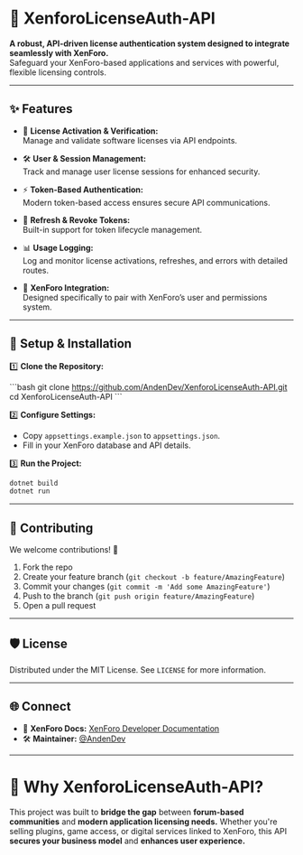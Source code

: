 # 🚀 XenforoLicenseAuth-API

**A robust, API-driven license authentication system designed to integrate seamlessly with XenForo.**  
Safeguard your XenForo-based applications and services with powerful, flexible licensing controls.

---

## ✨ Features

- 🔐 **License Activation & Verification:**  
  Manage and validate software licenses via API endpoints.

- 🛠 **User & Session Management:**  
  Track and manage user license sessions for enhanced security.

- ⚡ **Token-Based Authentication:**  
  Modern token-based access ensures secure API communications.

- 🔄 **Refresh & Revoke Tokens:**  
  Built-in support for token lifecycle management.

- 📊 **Usage Logging:**  
  Log and monitor license activations, refreshes, and errors with detailed routes.

- 🚀 **XenForo Integration:**  
  Designed specifically to pair with XenForo’s user and permissions system.

---


## 🔧 Setup & Installation

1️⃣ **Clone the Repository:**

\```bash
git clone https://github.com/AndenDev/XenforoLicenseAuth-API.git
cd XenforoLicenseAuth-API
\```

2️⃣ **Configure Settings:**

- Copy `appsettings.example.json` to `appsettings.json`.
- Fill in your XenForo database and API details.

3️⃣ **Run the Project:**

```bash
dotnet build
dotnet run
```

---

## 🤝 Contributing

We welcome contributions! 🚀

1. Fork the repo
2. Create your feature branch (`git checkout -b feature/AmazingFeature`)
3. Commit your changes (`git commit -m 'Add some AmazingFeature'`)
4. Push to the branch (`git push origin feature/AmazingFeature`)
5. Open a pull request

---

## 🛡️ License

Distributed under the MIT License. See `LICENSE` for more information.

---

## 🌐 Connect

- 🔗 **XenForo Docs:** [XenForo Developer Documentation](https://xenforo.com/community/pages/developer/)
- 🛠️ **Maintainer:** [@AndenDev](https://github.com/AndenDev)

---

# 🚀 Why XenforoLicenseAuth-API?

This project was built to **bridge the gap** between **forum-based communities** and **modern application licensing needs.** Whether you're selling plugins, game access, or digital services linked to XenForo, this API **secures your business model** and **enhances user experience.**
